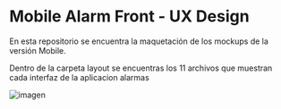 # Mobile Alarm Front - UX Design

En esta repositorio se encuentra la maquetación de los mockups de la versión Mobile.


Dentro de la carpeta layout se encuentras los 11 archivos que muestran cada interfaz de la aplicacion alarmas

![imagen](https://user-images.githubusercontent.com/98822569/225462964-7abce0aa-0762-466e-a6c8-e57e91ea0a73.png)
